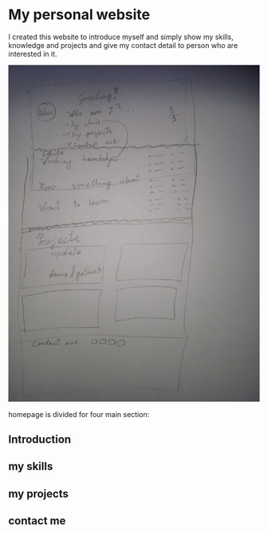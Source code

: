 
# My personal website

I created this website to introduce myself and simply show my skills, knowledge and projects and give my contact detail to person who are interested in it.


![sketch of homepage](https://github.com/michal-robert-adamczyk/michal-robert-adamczyk.github.io/blob/source/src/assets/img/sketch.jpg)


homepage is divided for four main section: 
## Introduction 
## my skills
## my projects
## contact me
